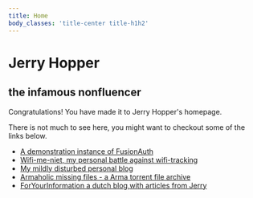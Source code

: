 ```yaml
---
title: Home
body_classes: 'title-center title-h1h2'
---
```


# Jerry Hopper
## the infamous nonfluencer

Congratulations! You have made it to Jerry Hopper's homepage.

There is not much to see here, you might want to checkout some of the links below.

* [A demonstration instance of FusionAuth ](https://fusionauth-demo.jerryhopper.com)
* [Wifi-me-niet, my personal battle against wifi-tracking ](http://wifi-me-niet.jerryhopper.com/)
* [My mildly disturbed personal blog ](http://blog.jerryhopper.com)
* [Armaholic missing files - a Arma torrent file archive ](http://bidentify.jerryhopper.com/)
* [ForYourInformation  a dutch blog,with articles from Jerry](https://foryourinformation.nl)





